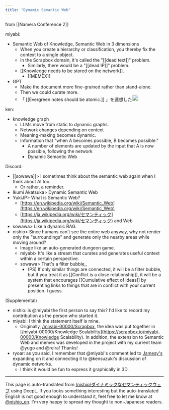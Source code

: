 ```yaml
---
title: "Dynamic Semantic Web"
---
```


from  [[Namera Conference 2]]

miyabi:
- Semantic Web of Knowledge, Semantic Web in 3 dimensions
    - When you create a hierarchy or classification, you thereby fix the context to a single object.
    - In the Scrapbox domain, it's called the "[[dead text]]" problem.
        - Similarly, there would be a "[[dead IP]]" problem.
    - [[Knowledge needs to be stored on the network]].
        - [[MEMEX]]
- GPT
    - Make the document more fine-grained rather than stand-alone.
    - Then we could curate more.
    - 「 [[Evergreen notes should be atomic.]] 」を連想した<img src='https://scrapbox.io/api/pages/nishio-en/nishio/icon' alt='nishio.icon' height="19.5"/>

ken:
- knowledge graph
    - LLMs move from static to dynamic graphs.
    - Network changes depending on context
    - Meaning-making becomes dynamic.
    - Information that "when A becomes possible, B becomes possible."
        - A number of elements are updated by the input that A is now possible, following the network
        - Dynamic Semantic Web

Discord:
- [[sowawa]]>  I sometimes think about the semantic web again when I think about AI too.
    - Or rather, a reminder.
- Ikumi Akatsuka> Dynamic Semantic Web
- YukiJP> What is Semantic Web?
    - [https://en.wikipedia.org/wiki/Semantic_Web](https://en.wikipedia.org/wiki/Semantic_Web)
    - [https://ja.wikipedia.org/wiki/セマンティック](https://ja.wikipedia.org/wiki/セマンティック) and Web
- sowawa> Like a dynamic RAG.
- nishio> Since humans can't see the entire web anyway, why not render only the "surroundings" and generate only the nearby areas while moving around?
    - Image like an auto-generated dungeon game.
    - miyabi> It's like a stream that curates and generates useful context within a certain perspective.
    - sowawa> That's a filter bubble,,
        - (PS) If only similar things are connected, it will be a filter bubble, but if you treat it as [[Conflict is a close relationship]], it will be a system that encourages [[Cumulative effect of ideas]] by presenting links to things that are in conflict with your current position. I guess.

(Supplemental)
- nishio: is @miyabi the first person to say this? I'd like to record my contribution as the person who started it.
- miyabi: I think the statement itself is mine.
    - Originally, [/miyabi-00000/Scrapbox](https://scrapbox.io/miyabi-00000/Scrapbox), the idea was put together in [/miyabi-00000/Knowledge Scalability](https://scrapbox.io/miyabi-00000/Knowledge Scalability). In addition, the extension to Semantic Web and memex was developed in the project with my current team @yugo and @reira! Thanks!
- ryoar: as you said, I remember that @miyabi's comment led to [Jamesy's](https://twitter.com/nothinglezz) expanding on it and connecting it to @kensuzuki's discussion of dynamic networks.
    - I think it would be fun to express it graphically in 3D.

---
This page is auto-translated from [/nishio/ダイナミックなセマンティックウェブ](https://scrapbox.io/nishio/ダイナミックなセマンティックウェブ) using DeepL. If you looks something interesting but the auto-translated English is not good enough to understand it, feel free to let me know at [@nishio_en](https://twitter.com/nishio_en). I'm very happy to spread my thought to non-Japanese readers.